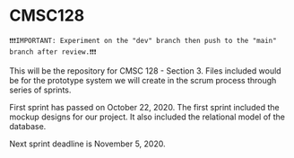 # CMSC128
```
❗❗❗IMPORTANT: Experiment on the "dev" branch then push to the "main" branch after review.❗❗❗
```
This will be the repository for CMSC 128 - Section 3.
Files included would be for the prototype system we will
create in the scrum process through series of sprints.

First sprint has passed on October 22, 2020.
The first sprint included the mockup designs for our project.
It also included the relational model of the database.

Next sprint deadline is November 5, 2020.
